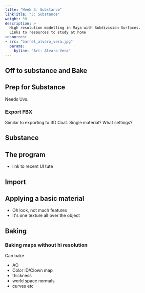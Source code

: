 ```yaml
---
title: "Week 3: Substance"
linkTitle: "3: Substance"
weight: 30
description: >
  High resolution modelling in Maya with Subdivision Surfaces. 
  Links to resources to study at home
resources:
- src: "barrel_alvaro_vera.jpg"
  params:
    byline: "Art: Alvaro Vera"
---
```


## Off to substance and Bake


## Prep for Substance
Needs Uvs.

### Export FBX
Similar to exporting to 3D Coat.
Single material?
What settings?


## Substance

## The program

* link to recent UI tute

## Import

## Applying a basic material

* Oh look, not much features
* It's one texture all over the object

## Baking

### Baking maps without hi resolution

Can bake 
* AO
* Color ID/Clown map
* thickness 
* world space normals
* curves etc


